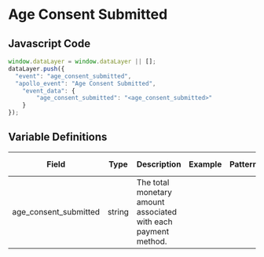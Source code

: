 # Age Consent Submitted

### 

## Javascript Code
```js
window.dataLayer = window.dataLayer || [];
dataLayer.push({
  "event": "age_consent_submitted",
  "apollo_event": "Age Consent Submitted",
    "event_data": {
        "age_consent_submitted": "<age_consent_submitted>"
    }
});
```

## Variable Definitions

|Field|Type|Description|Example|Pattern|Min Length|Max Length|Minimum|Maximum|Multiple Of|
| --- | --- | --- | --- | --- | --- | --- | --- | --- | --- |
|age_consent_submitted|string|The total monetary amount associated with each payment method.||||||||




